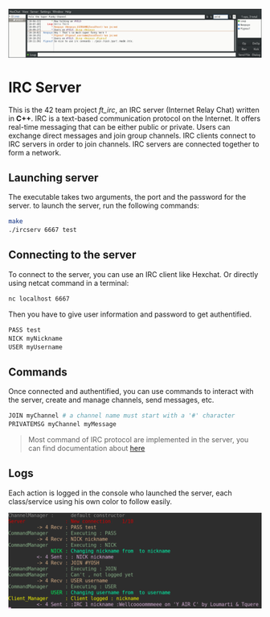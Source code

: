 ![hexchat_screenshot](screens/hexchat_screen1.png)

# IRC Server

This is the 42 team project <i>ft_irc</i>, an IRC server (Internet Relay Chat) written in <b>C++</b>. IRC is a text-based communication protocol on the Internet.
It offers real-time messaging that can be either public or private. Users can exchange
direct messages and join group channels.
IRC clients connect to IRC servers in order to join channels. IRC servers are connected
together to form a network.


## Launching server

The executable takes two arguments, the port and the password for the server.
to launch the server, run the following commands:

```bash
make
./ircserv 6667 test
```

## Connecting to the server

To connect to the server, you can use an IRC client like Hexchat.
Or directly using netcat command in a terminal:

```bash
nc localhost 6667
```
Then you have to give user information and password to get authentified.

```bash
PASS test
NICK myNickname
USER myUsername
```

## Commands

Once connected and authentified, you can use commands to interact with the server, create and manage channels, send messages, etc.

```bash
JOIN myChannel # a channel name must start with a '#' character
PRIVATEMSG myChannel myMessage
```
> Most command of IRC protocol are implemented in the server, you can find documentation about [here](https://www.rfc-editor.org/rfc/rfc2812)

## Logs

Each action is logged in the console who launched the server, each class/service using his own color to follow easily.

![server_logs](screens/logs.png)